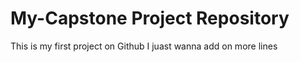 # My-Capstone Project Repository
This is my first project on Github
I juast wanna 
add on 
more lines